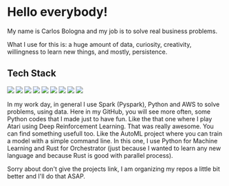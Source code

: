 # Hello everybody! 

My name is Carlos Bologna and my job is to solve real business problems. 

What I use for this is: a huge amount of data, curiosity, creativity, willingness to learn new things, and mostly, persistence.

## Tech Stack

![](https://img.shields.io/badge/BigData-Spark-informational?style=flat&logo=apache%20spark&logoColor=white&color=blue)
![](https://img.shields.io/badge/BigData-Hive-informational?style=flat&logo=apache%20hive&logoColor=white&color=blue)
![](https://img.shields.io/badge/AI-ScikitLearn-informational?style=flat&logo=scikit-learn&logoColor=white&color=blue)
![](https://img.shields.io/badge/AI-Pytorch-informational?style=flat&logo=pytorch&logoColor=white&color=blue)
![](https://img.shields.io/badge/Code-Python-informational?style=flat&logo=python&logoColor=white&color=blue)
![](https://img.shields.io/badge/Code-R-informational?style=flat&logo=r&logoColor=white&color=blue)
![](https://img.shields.io/badge/Deploy-Docker-informational?style=flat&logo=docker&logoColor=white&color=blue)
![](https://img.shields.io/badge/Deploy-Kubernetes-informational?style=flat&logo=kubernetes&logoColor=white&color=blue)
![](https://img.shields.io/badge/Cloud-AWS-informational?style=for-the-badge&logo=amazon%20aws&logoColor=white&color=blue)


In my work day, in general I use Spark (Pyspark), Python and AWS to solve problems, using data. Here in my GitHub, you will see more often, some Python codes that I made just to have fun. Like the that one where I play Atari using Deep Reinforcement Learning. That was really awesome.
You can find something usefull too. Like the AutoML project where you can train a model with a simple command line. In this one, I use Python for Machine Learning and Rust for Orchestrator (just because I wanted to learn any new language and because Rust is good with parallel process).

Sorry about don't give the projects link, I am organizing my repos a little bit better and I'll do that ASAP.

